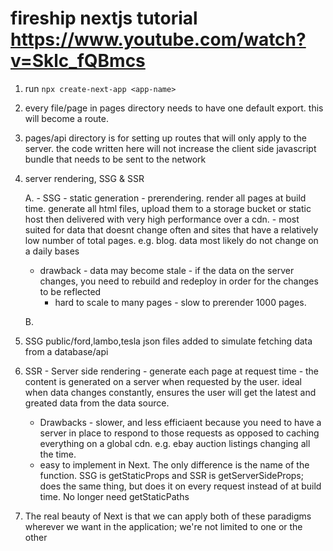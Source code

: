 # fireship nextjs tutorial https://www.youtube.com/watch?v=Sklc_fQBmcs

1. run `npx create-next-app <app-name>`

2. every file/page in pages directory needs to have one default export. this will become a route.

3. pages/api directory is for setting up routes that will only apply to the server. the code written here will not increase the client side javascript bundle that needs to be sent to the network

4. server rendering, SSG & SSR

   A. - SSG - static generation - prerendering. render all pages at build time. generate all html files, upload them to a storage bucket or static host then delivered with very high performance over a cdn. - most suited for data that doesnt change often and sites that have a relatively low number of total pages. e.g. blog. data most likely do not change on a daily bases

   - drawback - data may become stale - if the data on the server changes, you need to rebuild and redeploy in order for the changes to be reflected
     - hard to scale to many pages - slow to prerender 1000 pages.

   B.

5. SSG public/ford,lambo,tesla json files added to simulate fetching data from a database/api

6. SSR - Server side rendering - generate each page at request time - the content is generated on a server when requested by the user. ideal when data changes constantly, ensures the user will get the latest and greated data from the data source.

   - Drawbacks - slower, and less efficiaent because you need to have a server in place to respond to those requests as opposed to caching everything on a global cdn. e.g. ebay auction listings changing all the time.
   - easy to implement in Next. The only difference is the name of the function. SSG is getStaticProps and SSR is getServerSideProps;
     does the same thing, but does it on every request instead of at build time. No longer need getStaticPaths

7. The real beauty of Next is that we can apply both of these paradigms wherever we want in the application; we're not limited to one or the other
